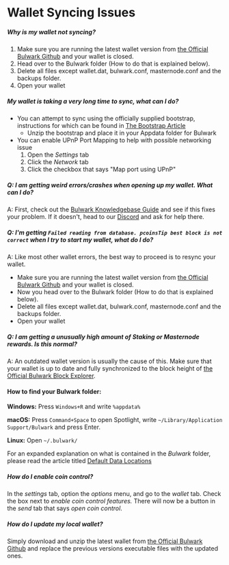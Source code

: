 # Wallet Syncing Issues

##### Why is my wallet not syncing? 

1. Make sure you are running the latest wallet version from [the Official Bulwark Github](https://github.com/bulwark-crypto/Bulwark/releases) and your wallet is closed.
2. Head over to the Bulwark folder (How to do that is explained below).
3. Delete all files except wallet.dat, bulwark.conf, masternode.conf and the backups folder.
4. Open your wallet

##### My wallet is taking a very long time to sync, what can I do?

* You can attempt to sync using the officially supplied bootstrap, instructions for which can be found in [The Bootstrap Article](https://kb.bulwarkcrypto.com/Information/Bootstrap/)
    * Unzip the bootstrap and place it in your Appdata folder for Bulwark
* You can enable UPnP Port Mapping to help with possible networking issue
    1. Open the *Settings* tab
    2. Click the *Network* tab
    3. Click the checkbox that says "Map port using UPnP"


##### Q: I am getting weird errors/crashes when opening up my wallet. What can I do?

A: First, check out the [Bulwark Knowledgebase Guide](http://kb.bulwarkcrypto.site/FAQs/General-Wallet-Issues/) and see if this fixes your problem. If it doesn't, head to our [Discord](https://discord.me/bulwarkcrypto) and ask for help there.

##### Q: I'm getting `Failed reading from database. pcoinsTip best block is not correct` when I try to start my wallet, what do I do?

A: Like most other wallet errors, the best way to proceed is to resync your wallet.

* Make sure you are running the latest wallet version from [the Official Bulwark Github](https://github.com/bulwark-crypto/Bulwark/releases) and your wallet is closed.
* Now you head over to the Bulwark folder (How to do that is explained below).
* Delete all files except wallet.dat, bulwark.conf, masternode.conf and the backups folder.
* Open your wallet

##### Q: I am getting a unusually high amount of Staking or Masternode rewards. Is this normal?

A: An outdated wallet version is usually the cause of this. Make sure that your wallet is up to date and fully synchronized to the block height of [the Official Bulwark Block Explorer](https://explorer.bulwarkcrypto.com/).

#### How to find your Bulwark folder:

**Windows:** Press `Windows+R` and write `%appdata%`

**macOS:** Press `Command+Space` to open Spotlight, write `~/Library/Application Support/Bulwark` and press Enter.

**Linux:** Open `~/.bulwark/`

For an expanded explanation on what is contained in the *Bulwark* folder, please read the article titled [Default Data Locations](https://kb.bulwarkcrypto.com/Information/Default-Data-Locations/)

##### How do I enable coin control?

In the *settings* tab, option the *options* menu, and go to the *wallet* tab. Check the box next to *enable coin control features.* There will now be a button in the *send* tab that says *open coin control*.

##### How do I update my local wallet?

Simply download and unzip the latest wallet from [the Official Bulwark Github](https://github.com/bulwark-crypto/Bulwark/releases) and replace the previous versions executable files with the updated ones. 